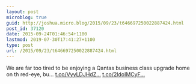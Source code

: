```yaml
---
layout: post
microblog: true
guid: http://joshua.micro.blog/2015/09/23/t646697250022887424.html
post_id: 37120
date: 2015-09-24T01:46:54+1100
lastmod: 2019-07-30T17:41:27+1100
type: post
url: /2015/09/23/t646697250022887424.html
---
```

We are far too tired to be enjoying a Qantas business class upgrade home on th red-eye, bu… [t.co/VyyLDJHdZ...](http://t.co/VyyLDJHdZ1) [t.co/2ldoIMCyF...](http://t.co/2ldoIMCyFk)
